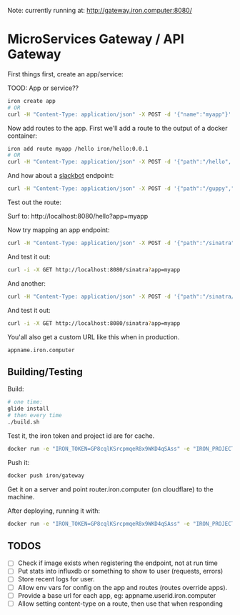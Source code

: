 Note: currently running at: http://gateway.iron.computer:8080/

# MicroServices Gateway / API Gateway

First things first, create an app/service:

TOOD: App or service??

```sh
iron create app
# OR
curl -H "Content-Type: application/json" -X POST -d '{"name":"myapp"}' http://localhost:8080/api/v1/apps
```

Now add routes to the app. First we'll add a route to the output of a docker container:

```sh
iron add route myapp /hello iron/hello:0.0.1
# OR
curl -H "Content-Type: application/json" -X POST -d '{"path":"/hello", "image":"iron/hello", "type":"run"}' http://localhost:8080/api/v1/apps/myapp/routes
```

And how about a [slackbot](https://github.com/treeder/slackbots/tree/master/guppy) endpoint:

```sh
curl -H "Content-Type: application/json" -X POST -d '{"path":"/guppy","image":"treeder/guppy:0.0.2"}' http://localhost:8080/api/v1/apps/myapp/routes
```

Test out the route:

Surf to: http://localhost:8080/hello?app=myapp

Now try mapping an app endpoint:

```sh
curl -H "Content-Type: application/json" -X POST -d '{"path":"/sinatra","image":"treeder/hello-sinatra", "type":"app", "cpath":"/"}' http://localhost:8080/api/v1/apps/myapp/routes
```

And test it out:

```sh
curl -i -X GET http://localhost:8080/sinatra?app=myapp
```

And another:

```sh
curl -H "Content-Type: application/json" -X POST -d '{"path":"/sinatra/ping","image":"treeder/hello-sinatra", "type":"app", "cpath":"/ping"}' http://localhost:8080/api/v1/apps/myapp/routes
```

And test it out:

```sh
curl -i -X GET http://localhost:8080/sinatra?app=myapp
```

You'all also get a custom URL like this when in production.

```
appname.iron.computer
```

## Building/Testing

Build:

```sh
# one time:
glide install
# then every time
./build.sh
```

Test it, the iron token and project id are for cache.

```sh
docker run -e "IRON_TOKEN=GP8cqlKSrcpmqeR8x9WKD4qSAss" -e "IRON_PROJECT_ID=4fd2729368a0197d1102056b" -e "CLOUDFLARE_EMAIL=treeder@gmail.com" -e "CLOUDFLARE_API_KEY=X" --rm -it --privileged -p 8080:8080 iron/gateway
```

Push it:

```sh
docker push iron/gateway
```

Get it on a server and point router.iron.computer (on cloudflare) to the machine.

After deploying, running it with:

```sh
docker run -e "IRON_TOKEN=GP8cqlKSrcpmqeR8x9WKD4qSAss" -e "IRON_PROJECT_ID=4fd2729368a0197d1102056b" --name irongateway -it --privileged --net=host -p 8080:8080 -d --name irongateway iron/gateway
```

## TODOS

* [ ] Check if image exists when registering the endpoint, not at run time
* [ ] Put stats into influxdb or something to show to user (requests, errors)
* [ ] Store recent logs for user.  
* [ ] Allow env vars for config on the app and routes (routes override apps). 
* [ ] Provide a base url for each app, eg: appname.userid.iron.computer
* [ ] Allow setting content-type on a route, then use that when responding
